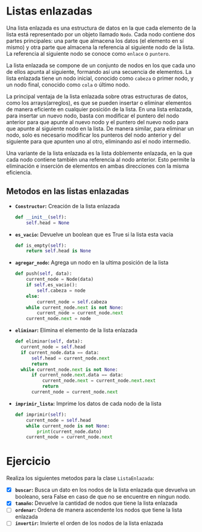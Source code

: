 # Listas enlazadas

Una lista enlazada es una estructura de datos en la que cada elemento de la lista está representado por un objeto llamado `Nodo`. Cada nodo contiene dos partes principales: una parte que almacena los datos (el elemento en sí mismo) y otra parte que almacena la referencia al siguiente nodo de la lista. La referencia al siguiente nodo se conoce como `enlace` o `puntero`.

La lista enlazada se compone de un conjunto de nodos en los que cada uno de ellos apunta al siguiente, formando así una secuencia de elementos. La lista enlazada tiene un nodo inicial, conocido como `cabeza` o primer nodo, y un nodo final, conocido como `cola` o último nodo.

La principal ventaja de la lista enlazada sobre otras estructuras de datos, como los arrays(arreglos), es que se pueden insertar o eliminar elementos de manera eficiente en cualquier posición de la lista. En una lista enlazada, para insertar un nuevo nodo, basta con modificar el puntero del nodo anterior para que apunte al nuevo nodo y el puntero del nuevo nodo para que apunte al siguiente nodo en la lista. De manera similar, para eliminar un nodo, solo es necesario modificar los punteros del nodo anterior y del siguiente para que apunten uno al otro, eliminando así el nodo intermedio.

Una variante de la lista enlazada es la lista doblemente enlazada, en la que cada nodo contiene también una referencia al nodo anterior. Esto permite la eliminación e inserción de elementos en ambas direcciones con la misma eficiencia.

## Metodos en las listas enlazadas

- **`Constructor`:** Creación de la lista enlazada
    ```py
    def __init__(self):
        self.head = None
    ```
- **`es_vacio`:** Devuelve un boolean que es True si la lista esta vacia
    ```py
    def is_empty(self):
        return self.head is None
    ```
- **`agregar_nodo`:** Agrega un nodo en la ultima posición de la lista
    ```py
    def push(self, data):
        current_node = Node(data)
        if self.es_vacio():
            self.cabeza = node
        else:
            current_node = self.cabeza
        while current_node.next is not None:
            current_node = current_node.next
        current_node.next = node
    ```
- **`eliminar`:** Elimina el elemento de la lista enlazada
    ```py
    def eliminar(self, data):
      current_node = self.head
      if current_node.data == data:
          self.head = current_node.next
          return
      while current_node.next is not None:
          if current_node.next.data == data:
              current_node.next = current_node.next.next
              return
          current_node = current_node.next
    ```
- **`imprimir_lista`:** Imprime los datos de cada nodo de la lista
    ```py
    def imprimir(self):
        current_node = self.head
        while current_node is not None:
            print(current_node.dato)
        current_node = current_node.next
    ```

# Ejercicio

Realiza los siguientes metodos para la clase `ListaEnlazada`:
- [x] **`buscar`:** Busca un dato en los nodos de la lista enlazada que devuelva un booleano, sera False en caso de que no se encuentre en ningun nodo.
- [x] **`tamaño`:** Devuelve la cantidad de nodos que tiene la lista enlazada
- [ ] **`ordenar`:** Ordena de manera ascendente los nodos que tiene la lista enlazada
- [ ] **`invertir`:** Invierte el orden de los nodos de la lista enlazada
